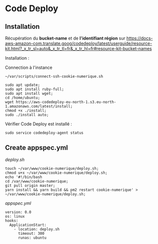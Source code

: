 # Code Deploy

## Installation

Récupération du **bucket-name** et de **l'identifiant région** sur
https://docs-aws-amazon-com.translate.goog/codedeploy/latest/userguide/resource-kit.html?_x_tr_sl=auto&_x_tr_tl=fr&_x_tr_hl=fr#resource-kit-bucket-names


Installation : 

Connection à l'instance

```~/var/scripts/connect-ssh-cookie-numerique.sh```

```
sudo apt update;
sudo apt install ruby-full;
sudo apt install wget;
cd /home/ubuntu; 
wget https://aws-codedeploy-eu-north-1.s3.eu-north-1.amazonaws.com/latest/install;
chmod +x ./install;
sudo ./install auto;
```

Vérifier Code Deploy est installé :

```sudo service codedeploy-agent status```
## Create appspec.yml

_deploy.sh_


```
touch ~/var/www/cookie-numerique/deploy.sh;
chmod u+x ~/var/www/cookie-numerique/deploy.sh;
echo '#!/bin/bash
cd /var/www/cookie-numerique;
git pull origin master;
yarn install && yarn build && pm2 restart cookie-numerique' > ~/var/www/cookie-numerique/deploy.sh;
```

_appspec.yml_

```
version: 0.0
os: linux
hooks:
  ApplicationStart:
    - location: deploy.sh
      timeout: 300
      runas: ubuntu
```